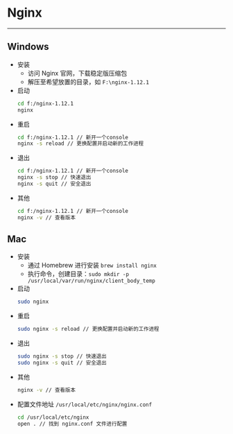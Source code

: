 # Nginx
***

## Windows
* 安装
    * 访问 Nginx 官网，下载稳定版压缩包
    * 解压至希望放置的目录，如 `F:\nginx-1.12.1`
* 启动
    ```bash
    cd f:/nginx-1.12.1
    nginx
    ```
* 重启
    ```bash
    cd f:/nginx-1.12.1 // 新开一个console
    nginx -s reload // 更换配置并启动新的工作进程
    ```
* 退出
    ```bash
    cd f:/nginx-1.12.1 // 新开一个console
    nginx -s stop // 快速退出
    nginx -s quit // 安全退出
    ```
* 其他
    ```bash
    cd f:/nginx-1.12.1 // 新开一个console
    nginx -v // 查看版本
    ```

## Mac
* 安装
    * 通过 Homebrew 进行安装 `brew install nginx`
    * 执行命令，创建目录：`sudo mkdir -p /usr/local/var/run/nginx/client_body_temp`
* 启动
    ```bash
    sudo nginx
    ```
* 重启
    ```bash
    sudo nginx -s reload // 更换配置并启动新的工作进程
    ```
* 退出
    ```bash
    sudo nginx -s stop // 快速退出
    sudo nginx -s quit // 安全退出
    ```
* 其他
    ```bash
    nginx -v // 查看版本
    ```
* 配置文件地址 `/usr/local/etc/nginx/nginx.conf`
    ```bash
    cd /usr/local/etc/nginx
    open . // 找到 nginx.conf 文件进行配置
    ```
